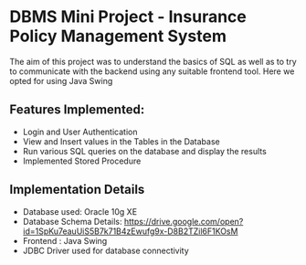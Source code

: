# DBMS Mini Project - Insurance Policy Management System
The aim of this project was to understand the basics of SQL as well as to try to communicate with the backend using any suitable frontend tool. Here we opted for using Java Swing

## Features Implemented:
- Login and User Authentication
- View and Insert values in the Tables in the Database
- Run various SQL queries on the database and display the results
- Implemented Stored Procedure

## Implementation Details
- Database used: Oracle 10g XE
- Database Schema Details: https://drive.google.com/open?id=1SpKu7eauUiS5B7k71B4zEwufg9x-D8B2TZil6F1KOsM
- Frontend : Java Swing
- JDBC Driver used for database connectivity

